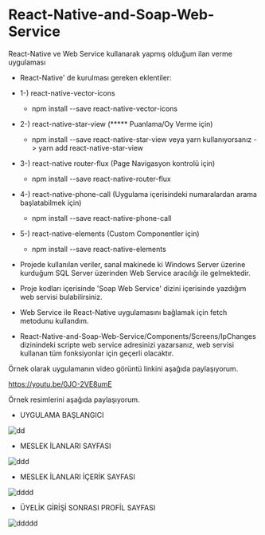 # React-Native-and-Soap-Web-Service
React-Native ve Web Service kullanarak yapmış olduğum ilan verme uygulaması

- React-Native' de kurulması gereken eklentiler:

- 1-) react-native-vector-icons
  - npm install --save react-native-vector-icons
           
                   
- 2-) react-native-star-view (***** Puanlama/Oy Verme için)
  - npm install --save react-native-star-view 
  veya yarn kullanıyorsanız -> yarn add react-native-star-view
  
  
- 3-) react-native router-flux (Page Navigasyon kontrolü için)
  - npm install --save react-native-router-flux
  
  
- 4-) react-native-phone-call (Uygulama içerisindeki numaralardan arama başlatabilmek için)
  - npm install --save react-native-phone-call
  
  
- 5-) react-native-elements (Custom Componentler için)
  - npm install --save react-native-elements


- Projede kullanılan veriler, sanal makinede ki Windows Server üzerine kurduğum SQL Server üzerinden Web Service aracılığı ile gelmektedir.
- Proje kodları içerisinde 'Soap Web Service' dizini içerisinde yazdığım web servisi bulabilirsiniz.
- Web Service ile React-Native uygulamasını bağlamak için fetch metodunu kullandım. 
- React-Native-and-Soap-Web-Service/Components/Screens/IpChanges dizinindeki scripte web service adresinizi yazarsanız,
web servisi kullanan tüm fonksiyonlar için geçerli olacaktır.

Örnek olarak uygulamanın video görüntü linkini aşağıda paylaşıyorum.

https://youtu.be/0JO-2VE8umE


Örnek resimlerini aşağıda paylaşıyorum.

- UYGULAMA BAŞLANGICI


![dd](https://user-images.githubusercontent.com/34923740/69918523-088e3f00-1484-11ea-928f-96497dc515ce.png)



- MESLEK İLANLARI SAYFASI


![ddd](https://user-images.githubusercontent.com/34923740/69918530-1b087880-1484-11ea-8a8c-e694c3e69372.png)



- MESLEK İLANLARI İÇERİK SAYFASI


![dddd](https://user-images.githubusercontent.com/34923740/69918534-2b205800-1484-11ea-8107-2dee4c1079db.png)



- ÜYELİK GİRİŞİ SONRASI PROFİL SAYFASI


![ddddd](https://user-images.githubusercontent.com/34923740/69918536-3ecbbe80-1484-11ea-9aef-dc76cbf49928.png)






